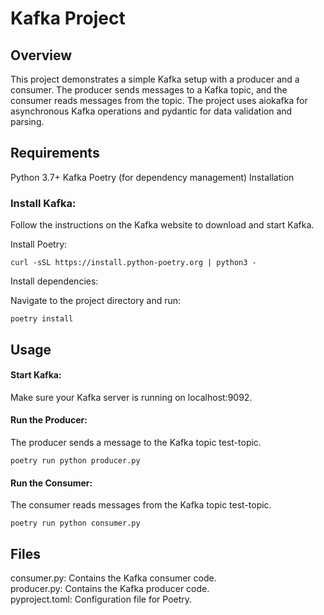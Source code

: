 # Kafka Project

## Overview

This project demonstrates a simple Kafka setup with a producer and a consumer. The producer sends messages to a Kafka topic, and the consumer reads messages from the topic. The project uses aiokafka for asynchronous Kafka operations and pydantic for data validation and parsing.

## Requirements

Python 3.7+
Kafka
Poetry (for dependency management)
Installation

### Install Kafka:

Follow the instructions on the Kafka website to download and start Kafka.  

Install Poetry:  
```
curl -sSL https://install.python-poetry.org | python3 -
```
Install dependencies:

Navigate to the project directory and run:

`poetry install`

## Usage

#### Start Kafka:

Make sure your Kafka server is running on localhost:9092.

#### Run the Producer:

The producer sends a message to the Kafka topic test-topic.

`poetry run python producer.py`

#### Run the Consumer:

The consumer reads messages from the Kafka topic test-topic.


`poetry run python consumer.py`

## Files

consumer.py: Contains the Kafka consumer code.  
producer.py: Contains the Kafka producer code.  
pyproject.toml: Configuration file for Poetry.
